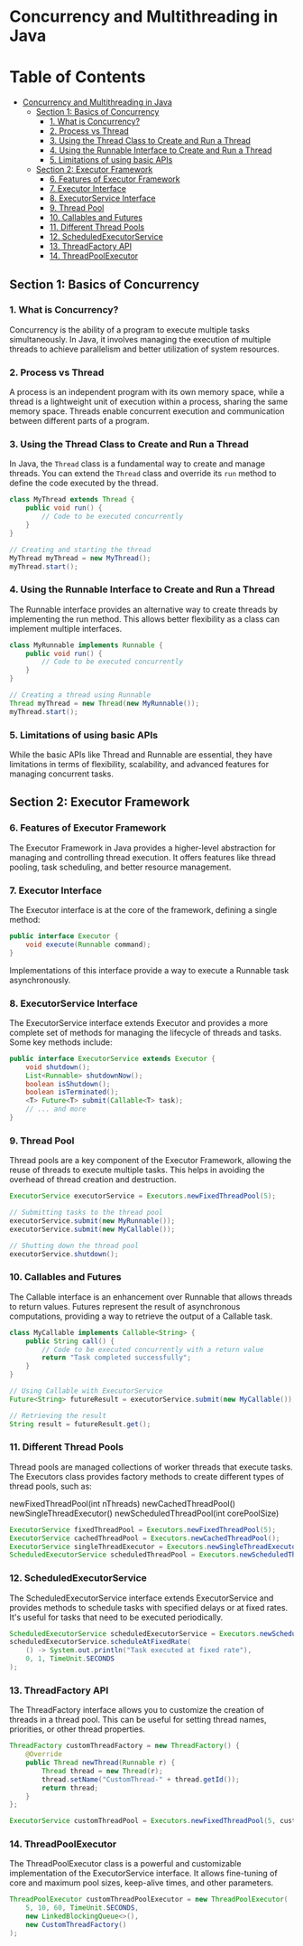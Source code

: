 # Concurrency and Multithreading in Java

# Table of Contents

- [Concurrency and Multithreading in Java](#concurrency-and-multithreading-in-java)
  - [Section 1: Basics of Concurrency](#section-1-basics-of-concurrency)
    - [1. What is Concurrency?](#1-what-is-concurrency)
    - [2. Process vs Thread](#2-process-vs-thread)
    - [3. Using the Thread Class to Create and Run a Thread](#3-using-the-thread-class-to-create-and-run-a-thread)
    - [4. Using the Runnable Interface to Create and Run a Thread](#4-using-the-runnable-interface-to-create-and-run-a-thread)
    - [5. Limitations of using basic APIs](#5-limitations-of-using-basic-apis)
  - [Section 2: Executor Framework](#executor-framework)
    - [6. Features of Executor Framework](#6-features-of-executor-framework)
    - [7. Executor Interface](#7-executor-interface)
    - [8. ExecutorService Interface](#8-executorservice-interface)
    - [9. Thread Pool](#9-thread-pool)
    - [10. Callables and Futures](#10-callables-and-futures)
    - [11. Different Thread Pools](#11-different-thread-pools)
    - [12. ScheduledExecutorService](#12-scheduledexecutorservice)
    - [13. ThreadFactory API](#13-threadfactory-api)
    - [14. ThreadPoolExecutor](#14-threadpoolexecutor)


## Section 1: Basics of Concurrency

### 1. What is Concurrency?
Concurrency is the ability of a program to execute multiple tasks simultaneously. In Java, it involves managing the execution of multiple threads to achieve parallelism and better utilization of system resources.

### 2. Process vs Thread
A process is an independent program with its own memory space, while a thread is a lightweight unit of execution within a process, sharing the same memory space. Threads enable concurrent execution and communication between different parts of a program.

### 3. Using the Thread Class to Create and Run a Thread
In Java, the `Thread` class is a fundamental way to create and manage threads. You can extend the `Thread` class and override its `run` method to define the code executed by the thread.

```java
class MyThread extends Thread {
    public void run() {
        // Code to be executed concurrently
    }
}

// Creating and starting the thread
MyThread myThread = new MyThread();
myThread.start();
```
### 4. Using the Runnable Interface to Create and Run a Thread
The Runnable interface provides an alternative way to create threads by implementing the run method. This allows better flexibility as a class can implement multiple interfaces.

```java
class MyRunnable implements Runnable {
    public void run() {
        // Code to be executed concurrently
    }
}

// Creating a thread using Runnable
Thread myThread = new Thread(new MyRunnable());
myThread.start();
```

### 5. Limitations of using basic APIs
While the basic APIs like Thread and Runnable are essential, they have limitations in terms of flexibility, scalability, and advanced features for managing concurrent tasks.

## Section 2: Executor Framework
### 6. Features of Executor Framework
The Executor Framework in Java provides a higher-level abstraction for managing and controlling thread execution. It offers features like thread pooling, task scheduling, and better resource management.

### 7. Executor Interface
The Executor interface is at the core of the framework, defining a single method:

```java
public interface Executor {
    void execute(Runnable command);
}
```
Implementations of this interface provide a way to execute a Runnable task asynchronously.

### 8. ExecutorService Interface
The ExecutorService interface extends Executor and provides a more complete set of methods for managing the lifecycle of threads and tasks. Some key methods include:

```java
public interface ExecutorService extends Executor {
    void shutdown();
    List<Runnable> shutdownNow();
    boolean isShutdown();
    boolean isTerminated();
    <T> Future<T> submit(Callable<T> task);
    // ... and more
}
```

### 9. Thread Pool
Thread pools are a key component of the Executor Framework, allowing the reuse of threads to execute multiple tasks. This helps in avoiding the overhead of thread creation and destruction.

```java
ExecutorService executorService = Executors.newFixedThreadPool(5);

// Submitting tasks to the thread pool
executorService.submit(new MyRunnable());
executorService.submit(new MyCallable());

// Shutting down the thread pool
executorService.shutdown();
```

### 10. Callables and Futures
The Callable interface is an enhancement over Runnable that allows threads to return values. Futures represent the result of asynchronous computations, providing a way to retrieve the output of a Callable task.

```java
class MyCallable implements Callable<String> {
    public String call() {
        // Code to be executed concurrently with a return value
        return "Task completed successfully";
    }
}

// Using Callable with ExecutorService
Future<String> futureResult = executorService.submit(new MyCallable());

// Retrieving the result
String result = futureResult.get();

```

### 11. Different Thread Pools
Thread pools are managed collections of worker threads that execute tasks. The Executors class provides factory methods to create different types of thread pools, such as:

newFixedThreadPool(int nThreads)
newCachedThreadPool()
newSingleThreadExecutor()
newScheduledThreadPool(int corePoolSize)

```java
ExecutorService fixedThreadPool = Executors.newFixedThreadPool(5);
ExecutorService cachedThreadPool = Executors.newCachedThreadPool();
ExecutorService singleThreadExecutor = Executors.newSingleThreadExecutor();
ScheduledExecutorService scheduledThreadPool = Executors.newScheduledThreadPool(3);
```


### 12. ScheduledExecutorService

The ScheduledExecutorService interface extends ExecutorService and provides methods to schedule tasks with specified delays or at fixed rates. It's useful for tasks that need to be executed periodically.

```java
ScheduledExecutorService scheduledExecutorService = Executors.newScheduledThreadPool(1);
scheduledExecutorService.scheduleAtFixedRate(
    () -> System.out.println("Task executed at fixed rate"),
    0, 1, TimeUnit.SECONDS
);
```

### 13. ThreadFactory API

The ThreadFactory interface allows you to customize the creation of threads in a thread pool. This can be useful for setting thread names, priorities, or other thread properties.

```java
ThreadFactory customThreadFactory = new ThreadFactory() {
    @Override
    public Thread newThread(Runnable r) {
        Thread thread = new Thread(r);
        thread.setName("CustomThread-" + thread.getId());
        return thread;
    }
};

ExecutorService customThreadPool = Executors.newFixedThreadPool(5, customThreadFactory);
```

### 14. ThreadPoolExecutor

The ThreadPoolExecutor class is a powerful and customizable implementation of the ExecutorService interface. It allows fine-tuning of core and maximum pool sizes, keep-alive times, and other parameters.

```java
ThreadPoolExecutor customThreadPoolExecutor = new ThreadPoolExecutor(
    5, 10, 60, TimeUnit.SECONDS,
    new LinkedBlockingQueue<>(),
    new CustomThreadFactory()
);
```
